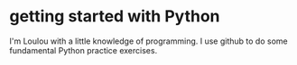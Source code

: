 # getting started with Python
I'm Loulou with a little knowledge of programming.
I use github to do some fundamental Python practice exercises.
